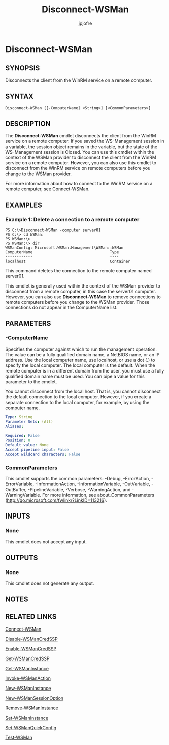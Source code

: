 ﻿---
author: jpjofre
description: 
external help file: Microsoft.WSMan.Management.dll-Help.xml
keywords: powershell, cmdlet
manager: carolz
ms.date: 2016-10-11
ms.prod: powershell
ms.technology: powershell
ms.topic: reference
online version: http://go.microsoft.com/fwlink/?LinkId=821726
schema: 2.0.0
title: Disconnect-WSMan
---

# Disconnect-WSMan

## SYNOPSIS
Disconnects the client from the WinRM service on a remote computer.

## SYNTAX

```
Disconnect-WSMan [[-ComputerName] <String>] [<CommonParameters>]
```

## DESCRIPTION
The **Disconnect-WSMan** cmdlet disconnects the client from the WinRM service on a remote computer.
If you saved the WS-Management session in a variable, the session object remains in the variable, but the state of the WS-Management session is Closed.
You can use this cmdlet within the context of the WSMan provider to disconnect the client from the WinRM service on a remote computer.
However, you can also use this cmdlet to disconnect from the WinRM service on remote computers before you change to the WSMan provider.

For more information about how to connect to the WinRM service on a remote computer, see Connect-WSMan.

## EXAMPLES

### Example 1: Delete a connection to a remote computer
```
PS C:\>Disconnect-WSMan -computer server01
PS C:\> cd WSMan:
PS WSMan:\>
PS WSMan:\> dir
WSManConfig: Microsoft.WSMan.Management\WSMan::WSMan
ComputerName                                  Type
------------                                  ----
localhost                                     Container
```

This command deletes the connection to the remote computer named server01.

This cmdlet is generally used within the context of the WSMan provider to disconnect from a remote computer, in this case the server01 computer.
However, you can also use **Disconnect-WSMan** to remove connections to remote computers before you change to the WSMan provider.
Those connections do not appear in the ComputerName list.

## PARAMETERS

### -ComputerName
Specifies the computer against which to run the management operation.
The value can be a fully qualified domain name, a NetBIOS name, or an IP address.
Use the local computer name, use localhost, or use a dot (.) to specify the local computer.
The local computer is the default.
When the remote computer is in a different domain from the user, you must use a fully qualified domain name must be used.
You can pipe a value for this parameter to the cmdlet.

You cannot disconnect from the local host.
That is, you cannot disconnect the default connection to the local computer.
However, if you create a separate connection to the local computer, for example, by using the computer name.

```yaml
Type: String
Parameter Sets: (All)
Aliases: 

Required: False
Position: 0
Default value: None
Accept pipeline input: False
Accept wildcard characters: False
```

### CommonParameters
This cmdlet supports the common parameters: -Debug, -ErrorAction, -ErrorVariable, -InformationAction, -InformationVariable, -OutVariable, -OutBuffer, -PipelineVariable, -Verbose, -WarningAction, and -WarningVariable. For more information, see about_CommonParameters (http://go.microsoft.com/fwlink/?LinkID=113216).

## INPUTS

### None
This cmdlet does not accept any input.

## OUTPUTS

### None
This cmdlet does not generate any output.

## NOTES

## RELATED LINKS

[Connect-WSMan](Connect-WSMan.md)

[Disable-WSManCredSSP](Disable-WSManCredSSP.md)

[Enable-WSManCredSSP](Enable-WSManCredSSP.md)

[Get-WSManCredSSP](Get-WSManCredSSP.md)

[Get-WSManInstance](Get-WSManInstance.md)

[Invoke-WSManAction](Invoke-WSManAction.md)

[New-WSManInstance](New-WSManInstance.md)

[New-WSManSessionOption](New-WSManSessionOption.md)

[Remove-WSManInstance](Remove-WSManInstance.md)

[Set-WSManInstance](Set-WSManInstance.md)

[Set-WSManQuickConfig](Set-WSManQuickConfig.md)

[Test-WSMan](Test-WSMan.md)

